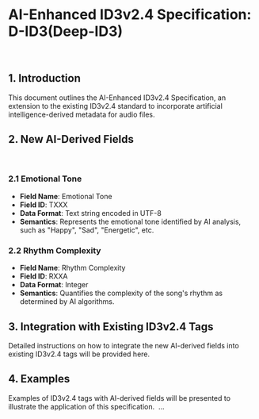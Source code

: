 # AI-Enhanced ID3v2.4 Specification: D-ID3(Deep-ID3)
﻿
## 1. Introduction
This document outlines the AI-Enhanced ID3v2.4 Specification, an extension to the existing ID3v2.4 standard to incorporate artificial intelligence-derived metadata for audio files.
﻿
## 2. New AI-Derived Fields
﻿
### 2.1 Emotional Tone
- **Field Name**: Emotional Tone
- **Field ID**: TXXX
- **Data Format**: Text string encoded in UTF-8
- **Semantics**: Represents the emotional tone identified by AI analysis, such as "Happy", "Sad", "Energetic", etc.
﻿
### 2.2 Rhythm Complexity
- **Field Name**: Rhythm Complexity
- **Field ID**: RXXA
- **Data Format**: Integer
- **Semantics**: Quantifies the complexity of the song's rhythm as determined by AI algorithms.
﻿
## 3. Integration with Existing ID3v2.4 Tags
Detailed instructions on how to integrate the new AI-derived fields into existing ID3v2.4 tags will be provided here.
﻿
## 4. Examples
Examples of ID3v2.4 tags with AI-derived fields will be presented to illustrate the application of this specification.
﻿
...
